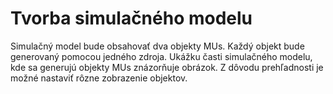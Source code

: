 # Tvorba simulačného modelu

Simulačný model bude obsahovať dva objekty MUs. Každý objekt bude generovaný pomocou jedného zdroja. Ukážku časti simulačného modelu, kde sa generujú objekty MUs znázorňuje obrázok. Z dôvodu prehľadnosti je možné nastaviť rôzne zobrazenie objektov.
